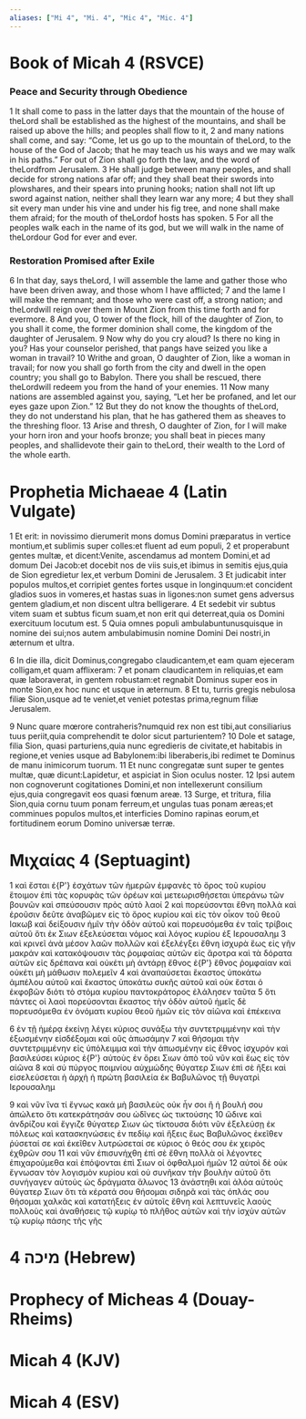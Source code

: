 ```yaml
---
aliases: ["Mi 4", "Mi. 4", "Mic 4", "Mic. 4"]
---
```



# Book of Micah 4 (RSVCE)

### Peace and Security through Obedience
1 It shall come to pass in the latter days that the mountain of the house of theLord shall be established as the highest of the mountains, and shall be raised up above the hills; and peoples shall flow to it,
2 and many nations shall come, and say: “Come, let us go up to the mountain of theLord, to the house of the God of Jacob; that he may teach us his ways and we may walk in his paths.” For out of Zion shall go forth the law, and the word of theLordfrom Jerusalem.
3 He shall judge between many peoples, and shall decide for strong nations afar off; and they shall beat their swords into plowshares, and their spears into pruning hooks; nation shall not lift up sword against nation, neither shall they learn war any more;
4 but they shall sit every man under his vine and under his fig tree, and none shall make them afraid; for the mouth of theLordof hosts has spoken.
5 For all the peoples walk each in the name of its god, but we will walk in the name of theLordour God for ever and ever.
### Restoration Promised after Exile
6 In that day, says theLord, I will assemble the lame and gather those who have been driven away, and those whom I have afflicted;
7 and the lame I will make the remnant; and those who were cast off, a strong nation; and theLordwill reign over them in Mount Zion from this time forth and for evermore.
8 And you, O tower of the flock, hill of the daughter of Zion, to you shall it come, the former dominion shall come, the kingdom of the daughter of Jerusalem.
9 Now why do you cry aloud? Is there no king in you? Has your counselor perished, that pangs have seized you like a woman in travail?
10 Writhe and groan, O daughter of Zion, like a woman in travail; for now you shall go forth from the city and dwell in the open country; you shall go to Babylon. There you shall be rescued, there theLordwill redeem you from the hand of your enemies.
11 Now many nations are assembled against you, saying, “Let her be profaned, and let our eyes gaze upon Zion.”
12 But they do not know the thoughts of theLord, they do not understand his plan, that he has gathered them as sheaves to the threshing floor.
13 Arise and thresh, O daughter of Zion, for I will make your horn iron and your hoofs bronze; you shall beat in pieces many peoples, and shallidevote their gain to theLord, their wealth to the Lord of the whole earth.


# Prophetia Michaeae 4 (Latin Vulgate)

1 Et erit: in novissimo dierumerit mons domus Domini præparatus in vertice montium,et sublimis super colles:et fluent ad eum populi,
2 et properabunt gentes multæ, et dicent:Venite, ascendamus ad montem Domini,et ad domum Dei Jacob:et docebit nos de viis suis,et ibimus in semitis ejus,quia de Sion egredietur lex,et verbum Domini de Jerusalem.
3 Et judicabit inter populos multos,et corripiet gentes fortes usque in longinquum:et concident gladios suos in vomeres,et hastas suas in ligones:non sumet gens adversus gentem gladium,et non discent ultra belligerare.
4 Et sedebit vir subtus vitem suam et subtus ficum suam,et non erit qui deterreat,quia os Domini exercituum locutum est.
5 Quia omnes populi ambulabuntunusquisque in nomine dei sui;nos autem ambulabimusin nomine Domini Dei nostri,in æternum et ultra.

6 In die illa, dicit Dominus,congregabo claudicantem,et eam quam ejeceram colligam,et quam afflixeram:
7 et ponam claudicantem in reliquias,et eam quæ laboraverat, in gentem robustam:et regnabit Dominus super eos in monte Sion,ex hoc nunc et usque in æternum.
8 Et tu, turris gregis nebulosa filiæ Sion,usque ad te veniet,et veniet potestas prima,regnum filiæ Jerusalem.

9 Nunc quare mœrore contraheris?numquid rex non est tibi,aut consiliarius tuus periit,quia comprehendit te dolor sicut parturientem?
10 Dole et satage, filia Sion, quasi parturiens,quia nunc egredieris de civitate,et habitabis in regione,et venies usque ad Babylonem:ibi liberaberis,ibi redimet te Dominus de manu inimicorum tuorum.
11 Et nunc congregatæ sunt super te gentes multæ, quæ dicunt:Lapidetur, et aspiciat in Sion oculus noster.
12 Ipsi autem non cognoverunt cogitationes Domini,et non intellexerunt consilium ejus,quia congregavit eos quasi fœnum areæ.
13 Surge, et tritura, filia Sion,quia cornu tuum ponam ferreum,et ungulas tuas ponam æreas;et comminues populos multos,et interficies Domino rapinas eorum,et fortitudinem eorum Domino universæ terræ.


# Μιχαίας 4 (Septuagint)

1 καὶ ἔσται ἐ{P'} ἐσχάτων τῶν ἡμερῶν ἐμφανὲς τὸ ὄρος τοῦ κυρίου ἕτοιμον ἐπὶ τὰς κορυφὰς τῶν ὀρέων καὶ μετεωρισθήσεται ὑπεράνω τῶν βουνῶν καὶ σπεύσουσιν πρὸς αὐτὸ λαοί
2 καὶ πορεύσονται ἔθνη πολλὰ καὶ ἐροῦσιν δεῦτε ἀναβῶμεν εἰς τὸ ὄρος κυρίου καὶ εἰς τὸν οἶκον τοῦ θεοῦ Ιακωβ καὶ δείξουσιν ἡμῖν τὴν ὁδὸν αὐτοῦ καὶ πορευσόμεθα ἐν ταῖς τρίβοις αὐτοῦ ὅτι ἐκ Σιων ἐξελεύσεται νόμος καὶ λόγος κυρίου ἐξ Ιερουσαλημ
3 καὶ κρινεῖ ἀνὰ μέσον λαῶν πολλῶν καὶ ἐξελέγξει ἔθνη ἰσχυρὰ ἕως εἰς γῆν μακράν καὶ κατακόψουσιν τὰς ῥομφαίας αὐτῶν εἰς ἄροτρα καὶ τὰ δόρατα αὐτῶν εἰς δρέπανα καὶ οὐκέτι μὴ ἀντάρῃ ἔθνος ἐ{P'} ἔθνος ῥομφαίαν καὶ οὐκέτι μὴ μάθωσιν πολεμεῖν
4 καὶ ἀναπαύσεται ἕκαστος ὑποκάτω ἀμπέλου αὐτοῦ καὶ ἕκαστος ὑποκάτω συκῆς αὐτοῦ καὶ οὐκ ἔσται ὁ ἐκφοβῶν διότι τὸ στόμα κυρίου παντοκράτορος ἐλάλησεν ταῦτα
5 ὅτι πάντες οἱ λαοὶ πορεύσονται ἕκαστος τὴν ὁδὸν αὐτοῦ ἡμεῖς δὲ πορευσόμεθα ἐν ὀνόματι κυρίου θεοῦ ἡμῶν εἰς τὸν αἰῶνα καὶ ἐπέκεινα

6 ἐν τῇ ἡμέρᾳ ἐκείνῃ λέγει κύριος συνάξω τὴν συντετριμμένην καὶ τὴν ἐξωσμένην εἰσδέξομαι καὶ οὓς ἀπωσάμην
7 καὶ θήσομαι τὴν συντετριμμένην εἰς ὑπόλειμμα καὶ τὴν ἀπωσμένην εἰς ἔθνος ἰσχυρόν καὶ βασιλεύσει κύριος ἐ{P'} αὐτοὺς ἐν ὄρει Σιων ἀπὸ τοῦ νῦν καὶ ἕως εἰς τὸν αἰῶνα
8 καὶ σύ πύργος ποιμνίου αὐχμώδης θύγατερ Σιων ἐπὶ σὲ ἥξει καὶ εἰσελεύσεται ἡ ἀρχὴ ἡ πρώτη βασιλεία ἐκ Βαβυλῶνος τῇ θυγατρὶ Ιερουσαλημ

9 καὶ νῦν ἵνα τί ἔγνως κακά μὴ βασιλεὺς οὐκ ἦν σοι ἢ ἡ βουλή σου ἀπώλετο ὅτι κατεκράτησάν σου ὠδῖνες ὡς τικτούσης
10 ὤδινε καὶ ἀνδρίζου καὶ ἔγγιζε θύγατερ Σιων ὡς τίκτουσα διότι νῦν ἐξελεύσῃ ἐκ πόλεως καὶ κατασκηνώσεις ἐν πεδίῳ καὶ ἥξεις ἕως Βαβυλῶνος ἐκεῖθεν ῥύσεταί σε καὶ ἐκεῖθεν λυτρώσεταί σε κύριος ὁ θεός σου ἐκ χειρὸς ἐχθρῶν σου
11 καὶ νῦν ἐπισυνήχθη ἐπὶ σὲ ἔθνη πολλὰ οἱ λέγοντες ἐπιχαρούμεθα καὶ ἐπόψονται ἐπὶ Σιων οἱ ὀφθαλμοὶ ἡμῶν
12 αὐτοὶ δὲ οὐκ ἔγνωσαν τὸν λογισμὸν κυρίου καὶ οὐ συνῆκαν τὴν βουλὴν αὐτοῦ ὅτι συνήγαγεν αὐτοὺς ὡς δράγματα ἅλωνος
13 ἀνάστηθι καὶ ἀλόα αὐτούς θύγατερ Σιων ὅτι τὰ κέρατά σου θήσομαι σιδηρᾶ καὶ τὰς ὁπλάς σου θήσομαι χαλκᾶς καὶ κατατήξεις ἐν αὐτοῖς ἔθνη καὶ λεπτυνεῖς λαοὺς πολλοὺς καὶ ἀναθήσεις τῷ κυρίῳ τὸ πλῆθος αὐτῶν καὶ τὴν ἰσχὺν αὐτῶν τῷ κυρίῳ πάσης τῆς γῆς


# 4 מיכה (Hebrew)


# Prophecy of Micheas 4 (Douay-Rheims)


# Micah 4 (KJV)


# Micah 4 (ESV)

